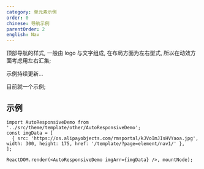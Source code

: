 ```yaml
---
category: 单元素示例
order: 0
chinese: 导航示例
parentOrder: 2
english: Nav
---
```




顶部导航的样式, 一般由 logo 与文字组成, 在布局方面为左右型式, 所以在动效方面考虑用左右汇集;

示例持续更新...

目前就一个示例;

## 示例


```__react
import AutoResponsiveDemo from '../src/theme/template/other/AutoResponsiveDemo';
const imgData = [
  { src: 'https://os.alipayobjects.com/rmsportal/kJVoImJIsHVYaoa.jpg', width: 300, height: 175, href: '/template/?page=element/nav1/' },
];

ReactDOM.render(<AutoResponsiveDemo imgArr={imgData} />, mountNode);
```
